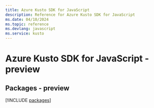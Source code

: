 ```yaml
---
title: Azure Kusto SDK for JavaScript
description: Reference for Azure Kusto SDK for JavaScript
ms.date: 04/10/2024
ms.topic: reference
ms.devlang: javascript
ms.service: kusto
---
```

# Azure Kusto SDK for JavaScript - preview
## Packages - preview
[!INCLUDE [packages](kusto-index.md)]